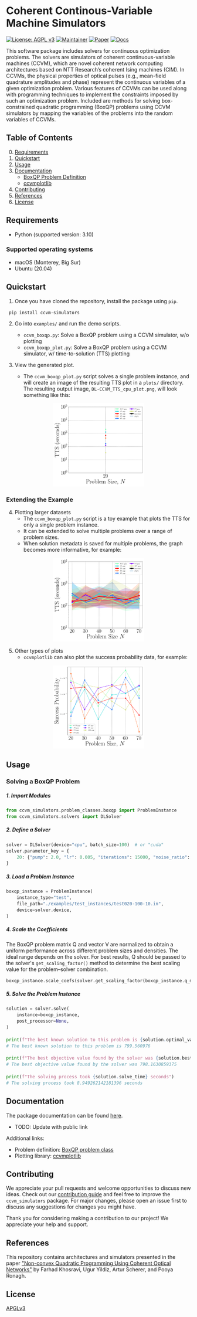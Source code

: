 
# Coherent Continous-Variable Machine Simulators

[![License: AGPL v3](https://img.shields.io/badge/License-AGPL%20v3-green.svg)](https://www.gnu.org/licenses/agpl-3.0)
[![Maintainer](https://img.shields.io/badge/Maintainer-1QBit-blue)](http://1qbit.com/)
[![Paper](https://img.shields.io/badge/Paper-arxiv-red)](https://arxiv.org/abs/2209.04415)
[![Docs](https://img.shields.io/badge/Docs-Link-yellow)](https://1qb-information-technologies.github.io/ccvm/)

This software package includes solvers for continuous optimization problems. The solvers are simulators of coherent continuous-variable machines (CCVM), which are novel coherent network computing architectures based on NTT Research’s coherent Ising machines (CIM). In CCVMs, the physical properties of optical pulses (e.g., mean-field quadrature amplitudes and phase) represent the continuous variables of a given optimization problem. Various features of CCVMs can be used along with programming techniques to implement the constraints imposed by such an optimization problem. Included are methods for solving box-constrained quadratic programming (BoxQP) problems using CCVM simulators by mapping the variables of the problems into the random variables of CCVMs.

## Table of Contents

0. [Requirements](#requirements)
1. [Quickstart](#quickstart)
2. [Usage](#usage)
3. [Documentation](#docs)
    - [BoxQP Problem Definition](ccvm_simulators/problem_classes/README.md)
    - [ccvmplotlib](ccvm_simulators/ccvmplotlib/README.md)
4. [Contributing](#contributing)
5. [References](#references)
6. [License](#license)

## Requirements

- Python (supported version: 3.10)

### Supported operating systems

- macOS (Monterey, Big Sur)
- Ubuntu (20.04)

## Quickstart


1. Once you have cloned the repository, install the package using `pip`.
```
 pip install ccvm-simulators
```

2. Go into `examples/` and run the demo scripts.
    - `ccvm_boxqp.py`: Solve a BoxQP problem using a CCVM simulator, w/o plotting
    - `ccvm_boxqp_plot.py`: Solve a BoxQP problem using a CCVM simulator, w/ time-to-solution (TTS) plotting

3. View the generated plot.
    - The `ccvm_boxqp_plot.py` script solves a single problem instance, and will create an image of the resulting TTS plot in a `plots/` directory. The resulting output image, `DL-CCVM_TTS_cpu_plot.png`, will look something like this:

<p align="center">
    <img src="ccvm_simulators/ccvmplotlib/images/single_instance_TTS_plot.png" width="250" >
</p>

### Extending the Example

4. Plotting larger datasets
    - The `ccvm_boxqp_plot.py` script is a toy example that plots the TTS for only a single problem instance.
    - It can be extended to solve multiple problems over a range of problem sizes.
    - When solution metadata is saved for multiple problems, the graph becomes more informative, for example:

<p align="center">
    <img src="ccvm_simulators/ccvmplotlib/images/tts_plot_example.png" width="250" >
</p>


5. Other types of plots
    - `ccvmplotlib` can also plot the success probability data, for example:

<p align="center">
    <img src="ccvm_simulators/ccvmplotlib/images/success_prob_plot_example.png" width="250">
</p>

## Usage

### Solving a BoxQP Problem

##### 1. Import Modules

```python
from ccvm_simulators.problem_classes.boxqp import ProblemInstance
from ccvm_simulators.solvers import DLSolver
```

##### 2. Define a Solver

```python
solver = DLSolver(device="cpu", batch_size=100)  # or "cuda"
solver.parameter_key = {
    20: {"pump": 2.0, "lr": 0.005, "iterations": 15000, "noise_ratio": 10},
}
```

##### 3. Load a Problem Instance

```python
boxqp_instance = ProblemInstance(
    instance_type="test",
    file_path="./examples/test_instances/test020-100-10.in",
    device=solver.device,
)
```

##### 4. Scale the Coefficients
The BoxQP problem matrix Q and vector V are normalized to obtain a uniform
performance across different problem sizes and densities. The ideal range depends on the
solver. For best results, Q should be passed to the solver's `get_scaling_factor()`
method to determine the best scaling value for the problem–solver combination.

```python
boxqp_instance.scale_coefs(solver.get_scaling_factor(boxqp_instance.q_matrix))
```

##### 5. Solve the Problem Instance

```python
solution = solver.solve(
    instance=boxqp_instance,
    post_processor=None,
)

print(f"The best known solution to this problem is {solution.optimal_value}")
# The best known solution to this problem is 799.560976

print(f"The best objective value found by the solver was {solution.best_objective_value}")
# The best objective value found by the solver was 798.1630859375

print(f"The solving process took {solution.solve_time} seconds")
# The solving process took 8.949262142181396 seconds
```

## Documentation

The package documentation can be found [here](https://1qb-information-technologies.github.io/ccvm/).

* TODO: Update with public link

Additional links:
- Problem definition: [BoxQP problem class](ccvm_simulators/problem_classes/README.md)
- Plotting library: [ccvmplotlib](ccvm_simulators/ccvmplotlib/README.md)


## Contributing

We appreciate your pull requests and welcome opportunities to discuss new ideas. Check out our [contribution guide](CONTRIBUTING.md) and feel free to improve the `ccvm_simulators` package. For major changes, please open an issue first to discuss any suggestions for changes you might have.

Thank you for considering making a  contribution to our project! We appreciate your help and support.


## References

This repository contains architectures and simulators presented in the paper ["Non-convex Quadratic Programming Using Coherent Optical Networks"](https://arxiv.org/abs/2209.04415) by Farhad Khosravi, Ugur Yildiz, Artur Scherer, and Pooya Ronagh.


## License

[APGLv3](https://github.com/1QB-Information-Technologies/ccvm_simulators/blob/main/LICENSE)
